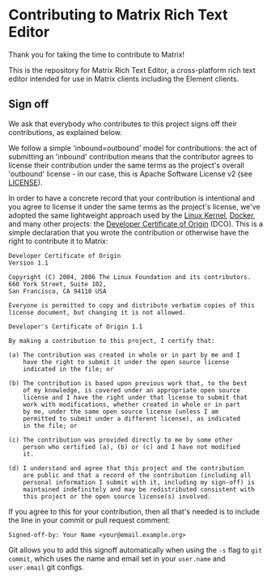 # Contributing to Matrix Rich Text Editor

Thank you for taking the time to contribute to Matrix!

This is the repository for Matrix Rich Text Editor, a cross-platform rich text editor intended for use in Matrix clients including the Element clients.

## Sign off

We ask that everybody who contributes to this project signs off their contributions, as explained below.

We follow a simple 'inbound=outbound' model for contributions: the act of submitting an 'inbound' contribution means that the contributor agrees to license their contribution under the same terms as the project's overall 'outbound' license - in our case, this is Apache Software License v2 (see [LICENSE](./LICENSE)).

In order to have a concrete record that your contribution is intentional and you agree to license it under the same terms as the project's license, we've adopted the same lightweight approach used by the [Linux Kernel](https://www.kernel.org/doc/html/latest/process/submitting-patches.html), [Docker](https://github.com/docker/docker/blob/master/CONTRIBUTING.md), and many other projects: the [Developer Certificate of Origin](https://developercertificate.org/) (DCO). This is a simple declaration that you wrote the contribution or otherwise have the right to contribute it to Matrix:

```
Developer Certificate of Origin
Version 1.1

Copyright (C) 2004, 2006 The Linux Foundation and its contributors.
660 York Street, Suite 102,
San Francisco, CA 94110 USA

Everyone is permitted to copy and distribute verbatim copies of this
license document, but changing it is not allowed.

Developer's Certificate of Origin 1.1

By making a contribution to this project, I certify that:

(a) The contribution was created in whole or in part by me and I
    have the right to submit it under the open source license
    indicated in the file; or

(b) The contribution is based upon previous work that, to the best
    of my knowledge, is covered under an appropriate open source
    license and I have the right under that license to submit that
    work with modifications, whether created in whole or in part
    by me, under the same open source license (unless I am
    permitted to submit under a different license), as indicated
    in the file; or

(c) The contribution was provided directly to me by some other
    person who certified (a), (b) or (c) and I have not modified
    it.

(d) I understand and agree that this project and the contribution
    are public and that a record of the contribution (including all
    personal information I submit with it, including my sign-off) is
    maintained indefinitely and may be redistributed consistent with
    this project or the open source license(s) involved.
```

If you agree to this for your contribution, then all that's needed is to include the line in your commit or pull request comment:

```
Signed-off-by: Your Name <your@email.example.org>
```

Git allows you to add this signoff automatically when using the `-s` flag to `git commit`, which uses the name and email set in your `user.name` and `user.email` git configs.